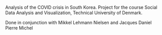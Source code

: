Analysis of the COVID crisis in South Korea. Project for the course Social Data Analysis and Visualization, Technical University of Denmark.

Done in conjunction with Mikkel Lehmann Nielsen and Jacques Daniel Pierre Michel
